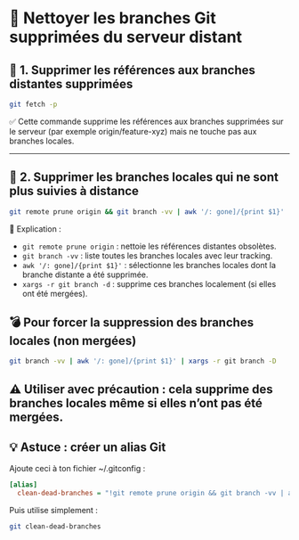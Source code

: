 # 🧹 Nettoyer les branches Git supprimées du serveur distant

## 🔄 1. Supprimer les références aux branches distantes supprimées

```bash
git fetch -p
```
✅ Cette commande supprime les références aux branches supprimées sur le serveur (par exemple origin/feature-xyz) mais ne touche pas aux branches locales.

---

## 🧨 2. Supprimer les branches locales qui ne sont plus suivies à distance

```bash
git remote prune origin && git branch -vv | awk '/: gone]/{print $1}' | xargs -r git branch -d
```

📌 Explication :
- `git remote prune origin` : nettoie les références distantes obsolètes.
- `git branch -vv` : liste toutes les branches locales avec leur tracking.
- `awk '/: gone]/{print $1}'` : sélectionne les branches locales dont la branche distante a été supprimée.
- `xargs -r git branch -d` : supprime ces branches localement (si elles ont été mergées).

## 💣 Pour forcer la suppression des branches locales (non mergées)
```bash
git branch -vv | awk '/: gone]/{print $1}' | xargs -r git branch -D
```
⚠️ Utiliser avec précaution : cela supprime des branches locales même si elles n’ont pas été mergées.
---
## 💡 Astuce : créer un alias Git

Ajoute ceci à ton fichier ~/.gitconfig :
```ini
[alias]
  clean-dead-branches = "!git remote prune origin && git branch -vv | awk '/: gone]/{print $1}' | xargs -r git branch -d"
```

Puis utilise simplement :
```bash
git clean-dead-branches
```
